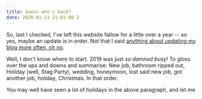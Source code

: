 ```yaml
---
title: Guess who's back?
date: 2020-01-21 21:01:00 Z
---
```


So, last I checked, I've left this website fallow for a little over a year -- so yes, maybe an update is in order. Not that I said [anything about updating my blog more often, oh no][1].  

Well, I don't know where to start. 2019 was just *so damned busy*! To gloss over the ups and downs and summarise: New job, bathroom ripped out, Holiday (well, Stag Party), wedding, honeymoon, lost said new job, got another job, holiday, Christmas. In that order.

You may well have seen a lot of holidays in the above paragraph, and  let me 

[1]: https://jakeatkin.co.uk/blog/2019/So-long-2019/